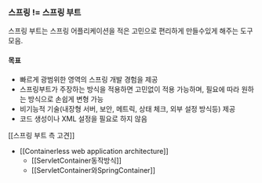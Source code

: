 ### 스프링 != 스프링 부트

스프링 부트는 스프링 어플리케이션을 적은 고민으로 편리하게 만들수있게 해주는 도구 모음.

#### 목표
* 빠르게 광범위한 영역의 스프링 개발 경험을 제공
* 스프링부트가 주장하는 방식을 적용하면 고민없이 적용 가능하며, 필요에 따라 원하는 방식으로 손쉽게 변형 가능
* 비기능적 기술(내장형 서버, 보안, 메트릭, 상태 체크, 외부 설정 방식등) 제공
* 코드 생성이나 XML 설정을 필요로 하지 않음

[[스프링 부트 측 고견]]

- [[Containerless web application architecture]]
	-  [[ServletContainer동작방식]]
	- [[ServletContainer와SpringContainer]]


